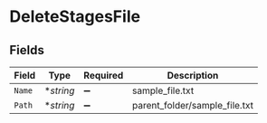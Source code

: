 # DeleteStagesFile


## Fields

| Field                         | Type                          | Required                      | Description                   |
| ----------------------------- | ----------------------------- | ----------------------------- | ----------------------------- |
| `Name`                        | **string*                     | :heavy_minus_sign:            | sample_file.txt               |
| `Path`                        | **string*                     | :heavy_minus_sign:            | parent_folder/sample_file.txt |